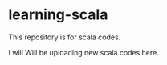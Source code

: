 # learning-scala
This repository is for scala codes.

I will Will be uploading new scala codes here.
